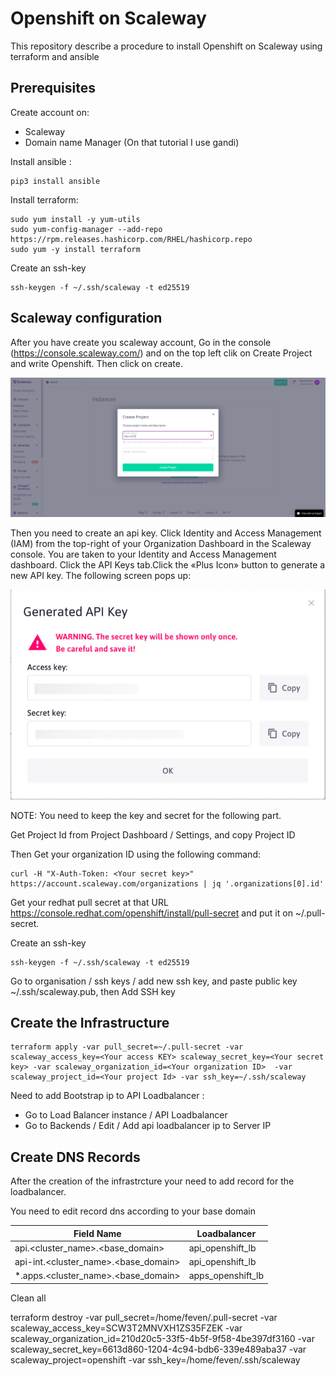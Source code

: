 # Openshift on Scaleway

This repository describe a procedure to install Openshift on Scaleway using terraform and ansible

## Prerequisites

Create account on:
- Scaleway
- Domain name Manager (On that tutorial I use gandi)

Install ansible :

```shell
pip3 install ansible
```

Install terraform:

```shell
sudo yum install -y yum-utils
sudo yum-config-manager --add-repo https://rpm.releases.hashicorp.com/RHEL/hashicorp.repo
sudo yum -y install terraform
```

Create an ssh-key

```shell
ssh-keygen -f ~/.ssh/scaleway -t ed25519
```


## Scaleway configuration

After you have create you scaleway account, Go in the console (https://console.scaleway.com/) and on the top left clik on Create Project and write Openshift. Then click on create.

![create organization](./images/01_create-project.png)

Then you need to create an api key. Click Identity and Access Management (IAM) from the top-right of your Organization Dashboard in the Scaleway console. You are taken to your Identity and Access Management dashboard. Click the API Keys tab.Click the «Plus Icon» button to generate a new API key. The following screen pops up:

![create organization](./images/02_api_key.png)

NOTE: You need to keep the key and secret for the following part.

Get Project Id from Project Dashboard / Settings, and copy Project ID

Then Get your organization ID using the following command:

```shell
curl -H "X-Auth-Token: <Your secret key>" https://account.scaleway.com/organizations | jq '.organizations[0].id'
```

Get your redhat pull secret at that URL https://console.redhat.com/openshift/install/pull-secret and put it on ~/.pull-secret.

Create an ssh-key

```shell
ssh-keygen -f ~/.ssh/scaleway -t ed25519
```
Go to organisation / ssh keys / add new ssh key, and paste public key ~/.ssh/scaleway.pub, then Add SSH key

## Create the Infrastructure

```shell
terraform apply -var pull_secret=~/.pull-secret -var scaleway_access_key=<Your access KEY> scaleway_secret_key=<Your secret key> -var scaleway_organization_id=<Your organization ID>  -var scaleway_project_id=<Your project Id> -var ssh_key=~/.ssh/scaleway
```
Need to add Bootstrap ip to API Loadbalancer : 
- Go to Load Balancer instance / API Loadbalancer
- Go to Backends / Edit / Add api loadbalancer ip to Server IP

## Create DNS Records

After the creation of the infrastrcture your need to add record for the loadbalancer.

You need to edit record dns according to your base domain 

| Field Name | Loadbalancer |
|-----------------------------|-------------------|
|api.<cluster_name>.<base_domain> | api_openshift_lb|
|api-int.<cluster_name>.<base_domain> | api_openshift_lb|
|*.apps.<cluster_name>.<base_domain> | apps_openshift_lb|


Clean all

terraform destroy -var pull_secret=/home/feven/.pull-secret -var scaleway_access_key=SCW3T2MNVXH1ZS35FZEK -var scaleway_organization_id=210d20c5-33f5-4b5f-9f58-4be397df3160 -var scaleway_secret_key=6613d860-1204-4c94-bdb6-339e489aba37 -var scaleway_project=openshift -var ssh_key=/home/feven/.ssh/scaleway


